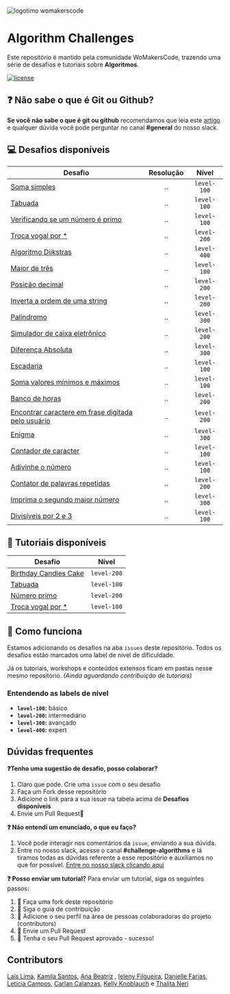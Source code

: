 ![logotimo womakerscode](https://user-images.githubusercontent.com/42419543/80852181-e8aea300-8bfc-11ea-8056-f449f532f76c.png)

# Algorithm Challenges

Este repositório é mantido pela comunidade WoMakersCode, trazendo uma série de desafios e tutoriais sobre **Algoritmos**.

[![license](https://img.shields.io/github/license/womakerscode/challenges-front-end.svg)](/license)

## :question: Não sabe o que é Git ou Github?

**Se você não sabe o que é git ou github** recomendamos que leia este [artigo](https://tableless.com.br/tudo-que-voce-queria-saber-sobre-git-e-github-mas-tinha-vergonha-de-perguntar/) e qualquer dúvida você pode perguntar no canal **#general** do nosso slack.

## :computer: Desafios disponíveis

| Desafio                                                                                                               | Resolução |    Nível    |
| --------------------------------------------------------------------------------------------------------------------- | :-------: | :---------: |
| [Soma simples](https://github.com/WoMakersCode/challenges-algorithms/issues/1)                                        |    ..     | `level-100` |
| [Tabuada](https://github.com/WoMakersCode/challenges-algorithms/issues/2)                                             |    ..     | `level-100` |
| [Verificando se um número é primo](https://github.com/WoMakersCode/challenges-algorithms/issues/3)                    |    ..     | `level-100` |
| [Troca vogal por \*](https://github.com/WoMakersCode/challenges-algorithms/issues/5)                                  |    ..     | `level-200` |
| [Algoritmo Dijkstras](https://github.com/WoMakersCode/challenges-algorithms/issues/7)                                 |    ..     | `level-400` |
| [Maior de três](https://github.com/WoMakersCode/challenges-algorithms/issues/10)                                      |    ..     | `level-100` |
| [Posição decimal](https://github.com/WoMakersCode/challenges-algorithms/issues/8)                                     |    ..     | `level-200` |
| [Inverta a ordem de uma string](https://github.com/WoMakersCode/challenges-algorithms/issues/27)                      |    ..     | `level-200` |
| [Palíndromo](https://github.com/WoMakersCode/challenges-algorithms/issues/13)                                         |    ..     | `level-300` |
| [Simulador de caixa eletrônico](https://github.com/WoMakersCode/challenges-algorithms/issues/15)                      |    ..     | `level-200` |
| [Diferença Absoluta](https://github.com/WoMakersCode/challenges-algorithms/issues/17)                                 |    ..     | `level-300` |
| [Escadaria](https://github.com/WoMakersCode/challenges-algorithms/issues/18)                                          |    ..     | `level-100` |
| [Soma valores mínimos e máximos](https://github.com/WoMakersCode/challenges-algorithms/issues/20)                     |    ..     | `level-100` |
| [Banco de horas](https://github.com/WoMakersCode/challenges-algorithms/issues/23)                                     |    ..     | `level-200` |
| [Encontrar caractere em frase digitada pelo usuário](https://github.com/WoMakersCode/challenges-algorithms/issues/30) |    ..     | `level-200` |
| [Enigma](https://github.com/WoMakersCode/challenges-algorithms/issues/36)                                             |    ..     | `level-300` |
| [Contador de caracter](https://github.com/WoMakersCode/challenges-algorithms/issues/34)                               |    ..     | `level-100` |
| [Adivinhe o número](https://github.com/WoMakersCode/challenges-algorithms/issues/31)                                  |    ..     | `level-100` |
| [Contator de palavras repetidas](https://github.com/WoMakersCode/challenges-algorithms/issues/43)                     |    ..     | `level-200` |
| [Imprima o segundo maior número](https://github.com/WoMakersCode/challenges-algorithms/issues/40)                     |    ..     | `level-300` |
| [Divisíveis por 2 e 3](https://github.com/WoMakersCode/challenges-algorithms/issues/45)                               |    ..     | `level-100` |

## :closed_book: Tutoriais disponíveis

| Desafio                                                                                                                             |    Nível    |
| ----------------------------------------------------------------------------------------------------------------------------------- | :---------: |
| [Birthday Candles Cake](https://github.com/WoMakersCode/challenges-algorithms/tree/master/tutorial-challenge-birthday-candles-cake) | `level-200` |
| [Tabuada](https://github.com/ieleny/challenges-algorithms/tree/tutorial-challenge-tabuada)                                          | `level-100` |
| [Número primo](https://github.com/WoMakersCode/challenges-algorithms/tree/master/tutorial-challenge-verificando-se-numero-e-primo)  | `level-200` |
| [Troca vogal por \*](https://github.com/ieleny/challenges-algorithms/tree/tutorial-challenge-trocar-vogal-para-asteriscos)          | `level-100` |

## :thinking: Como funciona

Estamos adicionando os desafios na aba `issues` deste repositório. Todos os desafios estão marcados uma label de nível de dificuldade.

Já os tutoriais, workshops e conteúdos extensos ficam em pastas nesse mesmo repositório.
_(Ainda aguardando contribuição de tutoriais)_

### Entendendo as labels de nível

- **`level-100`:** básico
- **`level-200`:** intermediário
- **`level-300`:** avançado
- **`level-400`:** expert

## Dúvidas frequentes

**:question:Tenho uma sugestão de desafio, posso colaborar?**

1. Claro que pode. Crie uma `issue` com o seu desafio
2. Faça um Fork desse repositório
3. Adicione o link para a sua issue na tabela acima de **Desafios disponíveis**
4. Envie um Pull Request:tada:

**:question: Não entendi um enunciado, o que eu faço?**

1. Você pode interagir nos comentários da `issue`, enviando a sua dúvida.
2. Entre no nosso slack, acesse o canal **#challenge-algorithms** e lá tiramos todas as dúvidas referente a esse repositório e auxiliamos no que for possível. [Entre no nosso slack clicando aqui](https://app.slack.com/client/TCPDKMM4Z/CCQ5XKXPX)

**:question: Posso enviar um tutorial?**
Para enviar um tutorial, siga os seguintes passos:

1. :fork_and_knife: Faça uma fork deste repositório
2. :hammer: Siga o guia de contribuição
3. :busts_in_silhouette: Adicione o seu perfil na área de pessoas colaboradoras do projeto (contributors)
4. :wrench: Envie um Pull Request
5. :tada: Tenha o seu Pull Request aprovado - sucesso!

## Contributors

[Laís Lima](https://twitter.com/laislima_dev), [Kamila Santos](https://twitter.com/kamilah_santos), [Ana Beatriz](https://twitter.com/anabneri) , [Ieleny Filgueira](https://www.linkedin.com/in/ieleny-filgueira-3b370a128/), [Danielle Farias](https://github.com/danielle8farias), [Letícia Campos](https://github.com/leticiacamposs2), [Carlan Calanzas](https://github.com/carlan), [Kelly Knoblauch](https://github.com/kellykn96) e [Thalita Neri](https://github.com/tcneri)
